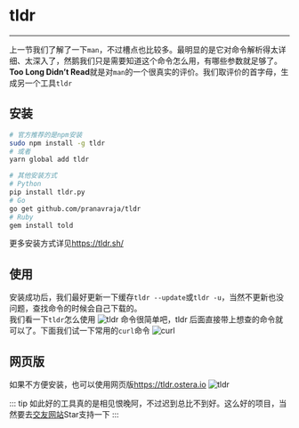 # tldr
***
上一节我们了解了一下`man`，不过槽点也比较多。最明显的是它对命令解析得太详细、太深入了，然鹅我们只是需要知道这个命令怎么用，有哪些参数就足够了。
**Too Long Didn’t Read**就是对`man`的一个很真实的评价。我们取评价的首字母，生成另一个工具`tldr`

## 安装
```sh
# 官方推荐的是npm安装
sudo npm install -g tldr
# 或者
yarn global add tldr

# 其他安装方式
# Python
pip install tldr.py
# Go
go get github.com/pranavraja/tldr
# Ruby
gem install told
```
更多安装方式详见<https://tldr.sh/>

## 使用
安装成功后，我们最好更新一下缓存`tldr --update`或`tldr -u`，当然不更新也没问题，查找命令的时候会自己下载的。  
我们看一下`tldr`怎么使用
![tldr](http://q04rnakch.bkt.clouddn.com/shell/tldr.jpg!84dd)
命令很简单吧，tldr 后面直接带上想查的命令就可以了。下面我们试一下常用的`curl`命令
![curl](http://q04rnakch.bkt.clouddn.com/shell/tldr_curl.png!84dd)

## 网页版
如果不方便安装，也可以使用网页版<https://tldr.ostera.io>
![tldr](http://q04rnakch.bkt.clouddn.com/shell/tldr_web.png!84dd)

::: tip
如此好的工具真的是相见恨晚阿，不过迟到总比不到好。这么好的项目，当然要去[交友网站](https://github.com/ostera/tldr.jsx/)Star支持一下
:::
